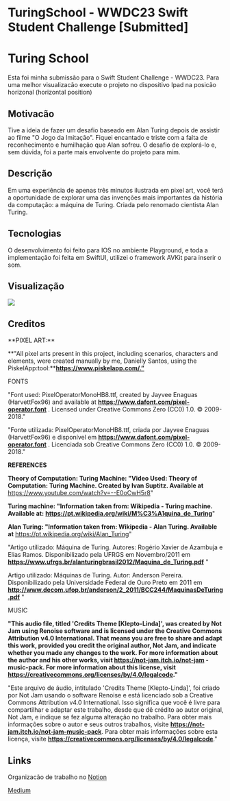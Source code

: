 # TuringSchool - WWDC23 Swift Student Challenge [Submitted]

# Turing School
Esta foi minha submissão para o Swift Student Challenge - WWDC23. 
Para uma melhor visualizacão execute o projeto no dispositivo Ipad na posicão horizonal (horizontal position)

<h2>Motivacão</h2>
Tive a ideia de fazer um desafio baseado em Alan Turing depois de assistir ao filme "O Jogo da Imitação". Fiquei encantado e triste com a falta de reconhecimento e humilhação que Alan sofreu. O desafio de explorá-lo e, sem dúvida, foi a parte mais envolvente do projeto para mim.


<h2>Descrição</h2>
Em uma experiência de apenas três minutos ilustrada em pixel art, você terá a oportunidade de explorar uma das invenções mais importantes da história da computação: a máquina de Turing. Criada pelo renomado cientista Alan Turing.


<h2>Tecnologias</h2>

O desenvolvimento foi feito para IOS no ambiente Playground, e toda a implementação foi feita em SwiftUI, utilizei o framework AVKit para inserir o som.


<h2>Visualização</h2>

<img src="https://user-images.githubusercontent.com/102704880/180437033-cc924456-0c59-488b-9334-bc2e0a1583f4.gif" />



<h2>Creditos</h2>
**PIXEL  ART:**

**"All pixel arts present in this project, including scenarios, characters and elements, were created manually by me, Danielly Santos, using the PiskelApp:tool:****https://www.piskelapp.com/.”**

FONTS

"Font used: PixelOperatorMonoHB8.ttf, created by Jayvee Enaguas (HarvettFox96) and available at  **https://www.dafont.com/pixel-operator.font**
. Licensed under Creative Commons Zero (CC0) 1.0. © 2009-2018."

"Fonte utilizada: PixelOperatorMonoHB8.ttf, criada por Jayvee Enaguas (HarvettFox96) e disponível em **https://www.dafont.com/pixel-operator.font**
. Licenciada sob Creative Commons Zero (CC0) 1.0. © 2009-2018."

**REFERENCES**

**Theory of Computation: Turing Machine: "Video Used: Theory of Computation: Turing Machine. Created by Ivan Suptitz. Available at** https://www.youtube.com/watch?v=--E0oCwH5r8"

**Turing machine: "Information taken from: Wikipedia - Turing machine. Available at:** **https://pt.wikipedia.org/wiki/M%C3%A1quina_de_Turing**"

**Alan Turing: "Information taken from: Wikipedia - Alan Turing. Available at** https://pt.wikipedia.org/wiki/Alan_Turing"

"Artigo utilizado: Máquina de Turing. Autores: Rogério Xavier de Azambuja e Elias Ramos. Disponibilizado pela UFRGS em Novembro/2011 em **https://www.ufrgs.br/alanturingbrasil2012/Maquina_de_Turing.pdf**
"

Artigo utilizado: Máquinas de Turing. Autor: Anderson Pereira. Disponibilizado pela Universidade Federal de Ouro Preto em 2011 em **http://www.decom.ufop.br/anderson/2_2011/BCC244/MaquinasDeTuring.pdf**
"

MUSIC

**"This audio file, titled 'Credits Theme [Klepto-Linda]', was created by Not Jam using Renoise software and is licensed under the Creative Commons Attribution v4.0 International. That means you are free to share and adapt this work, provided you credit the original author, Not Jam, and indicate whether you made any changes to the work. For more information about the author and his other works, visit https://not-jam.itch.io/not-jam -music-pack. For more information about this license, visit https://creativecommons.org/licenses/by/4.0/legalcode."**

"Este arquivo de áudio, intitulado 'Credits Theme [Klepto-Linda]', foi criado por Not Jam usando o software Renoise e está licenciado sob a Creative Commons Attribution v4.0 International. Isso significa que você é livre para compartilhar e adaptar este trabalho, desde que dê crédito ao autor original, Not Jam, e indique se fez alguma alteração no trabalho. Para obter mais informações sobre o autor e seus outros trabalhos, visite **https://not-jam.itch.io/not-jam-music-pack**. Para obter mais informações sobre esta licença, visite **https://creativecommons.org/licenses/by/4.0/legalcode**."

<h2>Links</h2>

Organizacão de trabalho no <a href="https://ritzy-dress-b97.notion.site/Turing-School-WWDC23-Submitted-b042445d12bb424ea1859e7b4075199a?pvs=4" target="_blank" rel="external" >Notion</a>

 <a href="https://medium.com/@danielly.santoslopesds/alfabeta-auxiliando-no-processo-de-alfabetiza%C3%A7%C3%A3o-c50900d7e257" target="_blank" rel="external">Medium</a>
